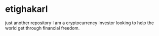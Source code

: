 # etighakarl
just another repository
I am a cryptocurrency investor looking to help the world get through financial freedom.
